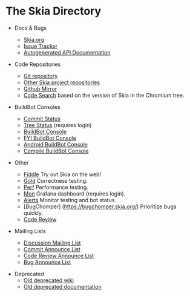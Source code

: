 The Skia Directory
==================

*   Docs & Bugs
    -   [Skia.org](https://skia.org/)
    -   [Issue Tracker](https://code.google.com/p/skia/issues/)
    -   [Autogenerated API
        Documentation](https://chromium-skia-gm.commondatastorage.googleapis.com/doxygen/doxygen/html/index.html)

*   Code Repositories
    -   [Git repository](https://skia.googlesource.com/skia/)
    -   [Other Skia project repositories](https://skia.googlesource.com/)
    -   [Github Mirror](https://github.com/google/skia)
    -   [Code Search](https://cs.skia.org) based on the version of Skia in the
        Chromium tree.

*   BuildBot Consoles
    -   [Commit Status](https://status.skia.org/)
    -   [Tree Status](https://skia-tree-status.appspot.com/) (requires login)
    -   [BuildBot Console](https://build.chromium.org/p/client.skia/console)
    -   [FYI BuildBot
        Console](https://build.chromium.org/p/client.skia.fyi/console)
    -   [Android BuildBot
        Console](https://build.chromium.org/p/client.skia.android/console)
    -   [Compile BuildBot
        Console](https://build.chromium.org/p/client.skia.compile/console)

*   Other
    -   [Fiddle](https://fiddle.skia.org/) Try out Skia on the web!
    -   [Gold](https://gold.skia.org/) Correctness testing.
    -   [Perf](https://perf.skia.org/) Performance testing.
    -   [Mon](https://mon.skia.org/) Grafana dashboard (requires login).
    -   [Alerts](https://alerts.skia.org/) Monitor testing and bot status.
    -   [BugChomper] (https://bugchomper.skia.org/) Prioritize bugs quickly.
    -   [Code Review](https://codereview.chromium.org/)

*   Mailing Lists
    -   [Discussion Mailing List](https://groups.google.com/group/skia-discuss)
    -   [Commit Announce
        List](https://groups.google.com/forum/#!forum/skia-commit)
    -   [Code Review Announce
        List](https://groups.google.com/a/skia.org/forum/#!forum/reviews)
    -   [Bug Announce
        List](https://groups.google.com/a/skia.org/forum/#!forum/bugs)

<!-- TODO: Remove these links once all information is scraped off them. -->
*   Deprecated
    -   [Old deprecated wiki](https://code.google.com/p/skia/w/list)
    -   [Old deprecated documentation](https://sites.google.com/site/skiadocs/)


